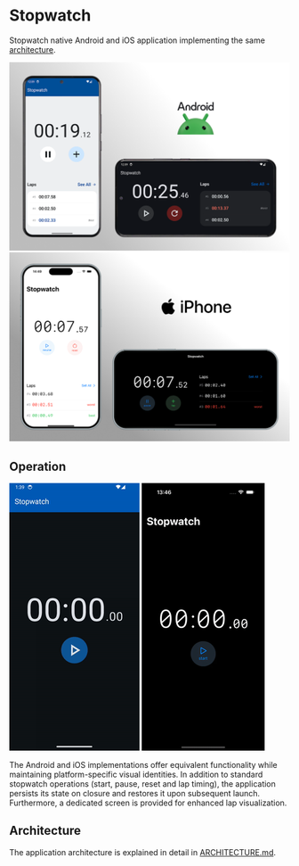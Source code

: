 # Stopwatch

Stopwatch native Android and iOS application implementing the same [architecture](#architecture).

<img src="./docs/assets/images/android-mockups.png" style="max-height: 600px">
<img src="./docs/assets/images/ios-mockups.png" style="max-height: 600px">

## Operation
![Android Recording](./docs/assets/images/android-recording.gif)
![iOS Recording](./docs/assets/images/ios-recording.gif)

The Android and iOS implementations offer equivalent functionality while maintaining platform-specific visual identities. In addition to standard stopwatch operations (start, pause, reset and lap timing), the application persists its state on closure and restores it upon subsequent launch. Furthermore, a dedicated screen is provided for enhanced lap visualization.

## Architecture
The application architecture is explained in detail in [ARCHITECTURE.md](./docs/markdown/ARCHITECTURE.md).
